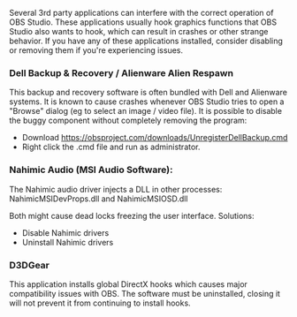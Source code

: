 Several 3rd party applications can interfere with the correct operation of OBS Studio. These applications usually hook graphics functions that OBS Studio also wants to hook, which can result in crashes or other strange behavior. If you have any of these applications installed, consider disabling or removing them if you're experiencing issues.

### Dell Backup & Recovery / Alienware Alien Respawn

This backup and recovery software is often bundled with Dell and Alienware systems. It is known to cause crashes whenever OBS Studio tries to open a "Browse" dialog (eg to select an image / video file). It is possible to disable the buggy component without completely removing the program:

* Download https://obsproject.com/downloads/UnregisterDellBackup.cmd
* Right click the .cmd file and run as administrator.

### Nahimic Audio (MSI Audio Software):

The Nahimic audio driver injects a DLL in other processes: NahimicMSIDevProps.dll and NahimicMSIOSD.dll

Both might cause dead locks freezing the user interface. 
Solutions:
* Disable Nahimic drivers
* Uninstall Nahimic drivers

### D3DGear

This application installs global DirectX hooks which causes major compatibility issues with OBS. The software must be uninstalled, closing it will not prevent it from continuing to install hooks.